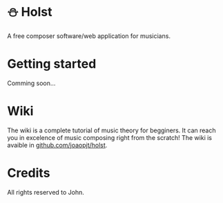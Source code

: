 # :snowman: Holst
A free composer software/web application for musicians.

# Getting started
Comming soon...

# Wiki
The wiki is a complete tutorial of music theory for begginers.
It can reach you in excelence of music composing right from the scratch!
The wiki is avaible in [github.com/joaopjt/holst](github.com/joaopjt/holst).

# Credits
All rights reserved to John.
